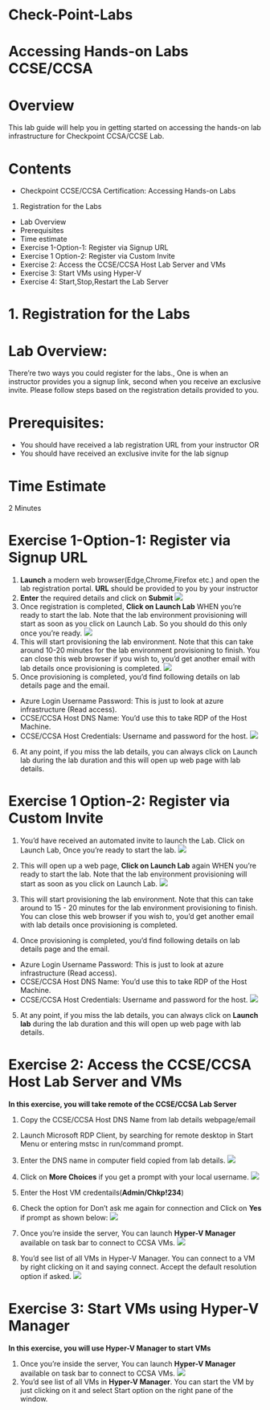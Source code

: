 # Check-Point-Labs

# Accessing Hands-on Labs CCSE/CCSA

# Overview
This lab guide will help you in getting started on accessing the hands-on lab infrastructure for
Checkpoint CCSA/CCSE Lab. 

# Contents 
* Checkpoint CCSE/CCSA Certification: Accessing Hands-on Labs
1. Registration for the Labs
* Lab Overview
* Prerequisites
* Time estimate
* Exercise 1-Option-1: Register via Signup URL 
* Exercise 1 Option-2: Register via Custom Invite 
* Exercise 2: Access the CCSE/CCSA Host Lab Server and VMs
* Exercise 3: Start VMs using Hyper-V 
* Exercise 4: Start,Stop,Restart the Lab Server

# 1. Registration for the Labs 
# Lab Overview:
There’re two ways you could register for the labs., One is when an instructor provides you a signup
link, second when you receive an exclusive invite. Please follow steps based on the registration details
provided to you.

# Prerequisites:
* You should have received a lab registration URL from your instructor OR
* You should have received an exclusive invite for the lab signup

# Time Estimate
 2 Minutes
 
 # Exercise 1-Option-1: Register via Signup URL 
 1. **Launch** a modern web browser(Edge,Chrome,Firefox etc.) and open the lab registration
portal. **URL** should be provided to you by your instructor 
2. **Enter** the required details and click on **Submit**
 ![](images/image1.png)
3. Once registration is completed, **Click on Launch Lab** WHEN you’re ready to start the lab.
Note that the lab environment provisioning will start as soon as you click on Launch Lab. So
you should do this only once you’re ready.
 ![](images/image2.png)
4. This will start provisioning the lab environment. Note that this can take around 10-20 minutes for
the lab environment provisioning to finish. You can close this web browser if you wish to,
you’d get another email with lab details once provisioning is completed. 
 ![](images/image3.png)
5. Once provisioning is completed, you’d find following details on lab details page and the
email.
 * Azure Login Username Password: This is just to look at azure infrastructure (Read access).
 * CCSE/CCSA Host DNS Name: You’d use this to take RDP of the Host Machine.
 * CCSE/CCSA Host Credentials: Username and password for the host. 
![](images/image4.png)
6. At any point, if you miss the lab details, you can always click on Launch lab during the
lab duration and this will open up web page with lab details.

# Exercise 1 Option-2: Register via Custom Invite 
1. You’d have received an automated invite to launch the Lab. Click on Launch Lab, Once you’re
ready to start the lab.
![](images/image5.png)

2. This will open up a web page, **Click on Launch Lab** again WHEN you’re ready to start the lab.
Note that the lab environment provisioning will start as soon as you click on Launch Lab.
![](images/image2.png)

3. This will start provisioning the lab environment. Note that this can take around to 15 - 20 minutes for the
lab environment provisioning to finish. You can close this web browser if you wish to, you’d get
another email with lab details once provisioning is completed. 
4. Once provisioning is completed, you’d find following details on lab details page and the
email.
 * Azure Login Username Password: This is just to look at azure infrastructure (Read access).
 * CCSE/CCSA Host DNS Name: You’d use this to take RDP of the Host Machine.
 * CCSE/CCSA Host Credentials: Username and password for the host. 
 ![](images/image4.png)
5. At any point, if you miss the lab details, you can always click on **Launch lab** during the lab duration and this will open up web page with lab details. 

# Exercise 2: Access the CCSE/CCSA Host Lab Server and VMs

**In this exercise, you will take remote of the CCSE/CCSA Lab Server** 
1. Copy the CCSE/CCSA Host DNS Name from lab details webpage/email
2. Launch Microsoft RDP Client, by searching for remote desktop in Start Menu or entering mstsc
in run/command prompt.
3. Enter the DNS name in computer field copied from lab details.
![](images/image6.png)

4. Click on **More Choices** if you get a prompt with your local username.
![](images/image7.png)
5. Enter the Host VM credentails(**Admin/Chkp!234**) 
6. Check the option for Don’t ask me again for connection and Click on **Yes** if prompt as shown
below:
![](images/image8.png)
7.  Once you’re inside the server, You can launch **Hyper-V Manager** available on task bar to
connect to CCSA VMs. 
 ![](images/image09.png)

8. You’d see list of all VMs in Hyper-V Manager. You can connect to a VM by right clicking on it
and saying connect. Accept the default resolution option if asked. 
![](images/image10.png)

# Exercise 3: Start VMs using Hyper-V Manager
**In this exercise, you will use Hyper-V Manager to start VMs**
1. Once you’re inside the server, You can launch **Hyper-V Manager** available on task bar to
connect to CCSA VMs. 
 ![](images/image09.png)
2. You’d see list of all VMs in **Hyper-V Manager**. You can start the VM by just clicking on it and
select Start option on the right pane of the window.


